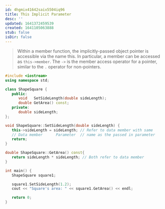 ```yaml
---
id: 4hgmix41642saix5504iq96
title: This Implicit Parameter
desc: ''
updated: 1641372459539
created: 1641105063888
stub: false
isDir: false
---
```



> Within a member function, the implicitly-passed object pointer is accessible via the name this. In particular, a member can be accessed as `this->member`. The `->` is the member access operator for a pointer, similar to the `.` operator for non-pointers.

```cpp
#include <iostream>
using namespace std;

class ShapeSquare {
   public:
      void   SetSideLength(double sideLength);
      double GetArea() const;
   private:
      double sideLength;
};

void ShapeSquare::SetSideLength(double sideLength) {
   this->sideLength = sideLength; // Refer to data member with same
   // Data member      Parameter  // name as the passed in parameter
   return;
}

double ShapeSquare::GetArea() const{
   return sideLength * sideLength; // Both refer to data member
}

int main() {
   ShapeSquare square1;

   square1.SetSideLength(1.2);
   cout << "Square's area: " << square1.GetArea() << endl;

   return 0;
}
```
